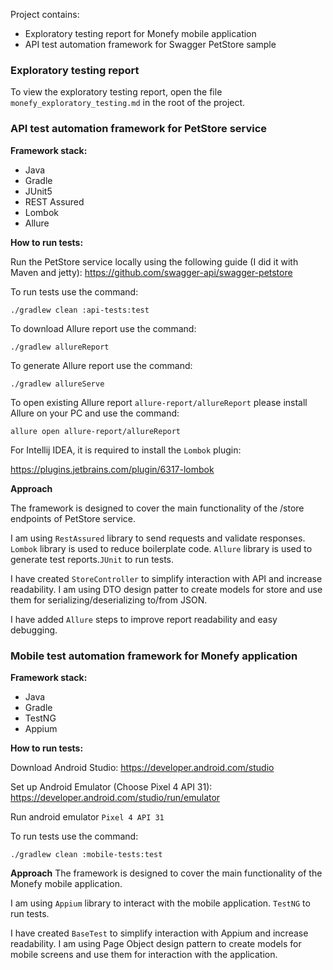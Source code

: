 Project contains:
* Exploratory testing report for Monefy mobile application
* API test automation framework for Swagger PetStore sample

### Exploratory testing report
To view the exploratory testing report, open the file `monefy_exploratory_testing.md` in the root of the project.

### API test automation framework for PetStore service
**Framework stack:**
* Java
* Gradle
* JUnit5
* REST Assured
* Lombok
* Allure

**How to run tests:**

Run the PetStore service locally using the following guide (I did it with Maven and jetty): https://github.com/swagger-api/swagger-petstore

To run tests use the command:

`./gradlew clean :api-tests:test`

To download Allure report use the command:

`./gradlew allureReport`

To generate Allure report use the command:

`./gradlew allureServe`

To open existing Allure report `allure-report/allureReport` please install Allure on your PC and use the command:

`allure open allure-report/allureReport`

For Intellij IDEA, it is required to install the `Lombok` plugin:

https://plugins.jetbrains.com/plugin/6317-lombok

**Approach**

The framework is designed to cover the main functionality of the /store endpoints of PetStore service.

I am using `RestAssured` library to send requests and validate responses. `Lombok` library is used to reduce boilerplate code. `Allure` library is used to generate test reports.`JUnit` to run tests.

I have created `StoreController` to simplify interaction with API and increase readability. I am using DTO design patter to create models for store and use them for serializing/deserializing to/from JSON.

I have added `Allure` steps to improve report readability and easy debugging.

### Mobile test automation framework for Monefy application

**Framework stack:**
* Java
* Gradle
* TestNG
* Appium

**How to run tests:**

Download Android Studio: https://developer.android.com/studio

Set up Android Emulator (Choose Pixel 4 API 31): https://developer.android.com/studio/run/emulator

Run android emulator `Pixel 4 API 31`

To run tests use the command:

`./gradlew clean :mobile-tests:test`

**Approach**
The framework is designed to cover the main functionality of the Monefy mobile application.

I am using `Appium` library to interact with the mobile application. `TestNG` to run tests.

I have created `BaseTest` to simplify interaction with Appium and increase readability. I am using Page Object design pattern to create models for mobile screens and use them for interaction with the application.
